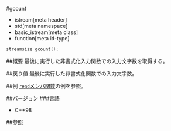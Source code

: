 #gcount
* istream[meta header]
* std[meta namespace]
* basic_istream[meta class]
* function[meta id-type]

```cpp
streamsize gcount();
```

##概要
最後に実行した非書式化入力関数での入力文字数を取得する。

##戻り値
最後に実行した非書式化関数での入力文字数。

##例
[`read`メンバ関数](read.md)の例を参照。

##バージョン
###言語
- C++98

##参照
